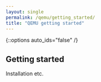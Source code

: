 ```yaml
---
layout: single
permalink: /qemu/getting_started/
title: "QEMU getting started"
---
```


{::options auto_ids="false" /}

## Getting started  

Installation etc.

   